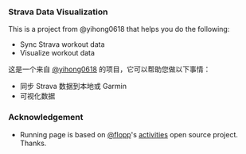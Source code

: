 ### Strava Data Visualization

This is a project from @yihong0618 that helps you do the following:

- Sync Strava workout data
- Visualize workout data

这是一个来自 [@yihong0618](https://github.com/yihong0618/running_page#note1-clone-or-fork-before-vercel-404-need-to-pull-the-latest-code) 的项目，它可以帮助您做以下事情：

- 同步 Strava 数据到本地或 Garmin
- 可视化数据

### Acknowledgement

- Running page is based on [@flopp](https://github.com/flopp)'s [activities](https://github.com/flopp/activities) open source project. Thanks.
